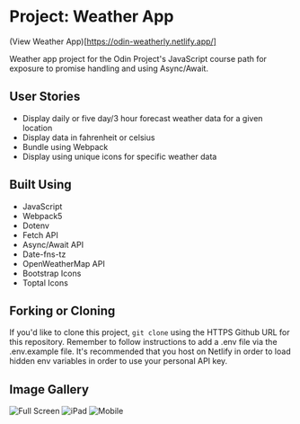 # Project: Weather App

(View Weather App)[https://odin-weatherly.netlify.app/]

Weather app project for the Odin Project's JavaScript course path for exposure to promise handling and using Async/Await.

## User Stories

- Display daily or five day/3 hour forecast weather data for a given location
- Display data in fahrenheit or celsius
- Bundle using Webpack
- Display using unique icons for specific weather data

## Built Using

- JavaScript
- Webpack5
- Dotenv
- Fetch API
- Async/Await API
- Date-fns-tz
- OpenWeatherMap API
- Bootstrap Icons
- Toptal Icons

## Forking or Cloning

If you'd like to clone this project, `git clone` using the HTTPS Github URL for this repository. Remember to follow instructions to add a .env file via the .env.example file. It's recommended that you host on Netlify in order to load hidden env variables in order to use your personal API key.

## Image Gallery

![Full Screen](https://res.cloudinary.com/angelrodriguez/image/upload/v1676477650/Odin%20Weather%20App/fullscreen.png 'full screen')
![iPad](https://res.cloudinary.com/angelrodriguez/image/upload/v1676477649/Odin%20Weather%20App/responsive.png 'ipad screen')
![Mobile](https://res.cloudinary.com/angelrodriguez/image/upload/v1676477649/Odin%20Weather%20App/mobile.png 'mobile screen')
